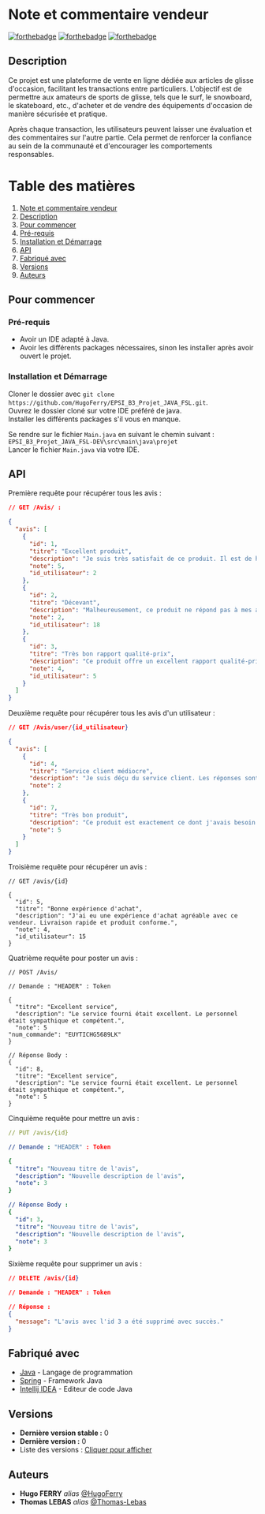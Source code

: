 # Note et commentaire vendeur

[![forthebadge](http://forthebadge.com/images/badges/built-with-love.svg)](http://forthebadge.com) [![forthebadge](https://forthebadge.com/images/badges/made-with-java.svg)](http://forthebadge.com) [![forthebadge](https://forthebadge.com/images/badges/it-works-why.svg)](https://forthebadge.com)

## Description

Ce projet est une plateforme de vente en ligne dédiée aux articles de glisse d'occasion, facilitant les transactions entre particuliers. L'objectif est de permettre aux amateurs de sports de glisse, tels que le surf, le snowboard, le skateboard, etc., d'acheter et de vendre des équipements d'occasion de manière sécurisée et pratique.

Après chaque transaction, les utilisateurs peuvent laisser une évaluation et des commentaires sur l'autre partie. Cela permet de renforcer la confiance au sein de la communauté et d'encourager les comportements responsables.

# Table des matières

1. [Note et commentaire vendeur](#note-vendeur)
2. [Description](#description)
3. [Pour commencer](#pour-commencer)
4. [Pré-requis](#pr-requis)
5. [Installation et Démarrage](#installation-et-dmarrage)
6. [API](#api)
7. [Fabriqué avec](#fabriqu-avec)
8. [Versions](#versions)
9. [Auteurs](#auteurs)

## Pour commencer

### Pré-requis

- Avoir un IDE adapté à Java.
- Avoir les différents packages nécessaires, sinon les installer après avoir ouvert le projet.

### Installation et Démarrage

Cloner le dossier avec ``git clone https://github.com/HugoFerry/EPSI_B3_Projet_JAVA_FSL.git``. \
Ouvrez le dossier cloné sur votre IDE préféré de java. \
Installer les différents packages s'il vous en manque.

Se rendre sur le fichier ``Main.java`` en suivant le chemin suivant :
``EPSI_B3_Projet_JAVA_FSL-DEV\src\main\java\projet`` \
Lancer le fichier ``Main.java`` via votre IDE.

## API

Première requête pour récupérer tous les avis :
```json
// GET /Avis/ :

{
  "avis": [
    {
      "id": 1,
      "titre": "Excellent produit",
      "description": "Je suis très satisfait de ce produit. Il est de haute qualité et répond parfaitement à mes attentes.",
      "note": 5,
      "id_utilisateur": 2
    },
    {
      "id": 2,
      "titre": "Décevant",
      "description": "Malheureusement, ce produit ne répond pas à mes attentes. La qualité est médiocre et je ne le recommande pas.",
      "note": 2,
      "id_utilisateur": 18
    },
    {
      "id": 3,
      "titre": "Très bon rapport qualité-prix",
      "description": "Ce produit offre un excellent rapport qualité-prix. Je suis agréablement surpris par ses performances.",
      "note": 4,
      "id_utilisateur": 5
    }
  ]
}
```

Deuxième requête pour récupérer tous les avis d'un utilisateur :

```json
// GET /Avis/user/{id_utilisateur} 

{
  "avis": [
    {
      "id": 4,
      "titre": "Service client médiocre",
      "description": "Je suis déçu du service client. Les réponses sont lentes et peu utiles.",
      "note": 2
    },
    {
      "id": 7,
      "titre": "Très bon produit",
      "description": "Ce produit est exactement ce dont j'avais besoin. Il est performant et fiable.",
      "note": 5
    }
  ]
}
```

Troisième requête pour récupérer un avis :

```json5
// GET /avis/{id}

{
  "id": 5,
  "titre": "Bonne expérience d'achat",
  "description": "J'ai eu une expérience d'achat agréable avec ce vendeur. Livraison rapide et produit conforme.",
  "note": 4,
  "id_utilisateur": 15
}
```

Quatrième requête pour poster un avis :

```jsonc
// POST /Avis/

// Demande : "HEADER" : Token

{
  "titre": "Excellent service",
  "description": "Le service fourni était excellent. Le personnel était sympathique et compétent.",
  "note": 5
"num_commande": "EUYTICHG5689LK"
} 

// Réponse Body :
{
  "id": 8,
  "titre": "Excellent service",
  "description": "Le service fourni était excellent. Le personnel était sympathique et compétent.",
  "note": 5
}
```

Cinquième requête pour mettre un avis :

```yaml
// PUT /avis/{id}

// Demande : "HEADER" : Token

{
  "titre": "Nouveau titre de l'avis",
  "description": "Nouvelle description de l'avis",
  "note": 3
} 

// Réponse Body :
{
  "id": 3,
  "titre": "Nouveau titre de l'avis",
  "description": "Nouvelle description de l'avis",
  "note": 3
}
```

Sixième requête pour supprimer un avis :

```json
// DELETE /avis/{id}

// Demande : "HEADER" : Token

// Réponse :
{
  "message": "L'avis avec l'id 3 a été supprimé avec succès."
}
```

## Fabriqué avec

* [Java](https://www.java.com/fr/download/) - Langage de programmation
* [Spring](https://start.spring.io/) - Framework Java
* [Intellij IDEA](https://www.jetbrains.com/idea/) - Editeur de code Java

## Versions

* **Dernière version stable :** 0
* **Dernière version :** 0
* Liste des versions : [Cliquer pour afficher](https://github.com/Thomas-Lebas/NoteVendeur/tags)

## Auteurs

* **Hugo FERRY** _alias_ [@HugoFerry](https://github.com/HugoFerry)
* **Thomas LEBAS** _alias_ [@Thomas-Lebas](https://github.com/Thomas-Lebas)

